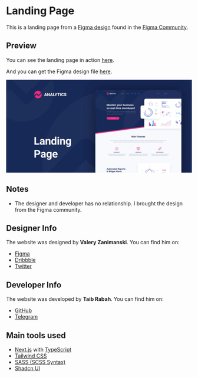 # Landing Page

This is a landing page from a [Figma design](https://www.figma.com/community/file/905814382591046401/analytics-landing-page-design) found in the [Figma Community](https://www.figma.com/community).

## Preview

You can see the landing page in action [here](https://analytics-landing-page-tr20.vercel.app/).

And you can get the Figma design file [here](https://www.figma.com/community/file/905814382591046401/analytics-landing-page-design).

![Landing Page Preview](./assets/cover.webp)

## Notes

- The designer and developer has no relationship. I brought the design from the Figma community.

## Designer Info

The website was designed by **Valery Zanimanski**. You can find him on:

- [Figma](https://www.figma.com/@zanimanski)
- [Dribbble](https://dribbble.com/zanimanski)
- [Twitter](https://twitter.com/zanimanski)

## Developer Info

The website was developed by **Taib Rabah**. You can find him on:

- [GitHub](https://github.com/Taib-Rabah)
- [Telegram](https://t.me/y_o_5)

## Main tools used

- [Next.js](https://nextjs.org/) with [TypeScript](https://www.typescriptlang.org/)
- [Tailwind CSS](https://tailwindcss.com/)
- [SASS (SCSS Syntax)](https://sass-lang.com/)
- [Shadcn UI](https://shadcn.com/)
